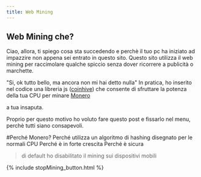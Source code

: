 ```yaml
---
title: Web Mining
---
```

## Web Mining che?
Ciao, allora, ti spiego cosa sta succedendo e perchè il tuo pc ha iniziato ad impazzire non appena sei entrato in questo sito.
Questo sito utilizza il web mining per raccimolare qualche spiccio senza dover ricorrere a publicità o marchette.

"Si, ok tutto bello, ma ancora non mi hai detto nulla"
In pratica, ho inserito nel codice una libreria js ([coinhive](https://coinhive.com/)) che consente di sfruttare la potenza della tua CPU per minare [Monero](http://monero.org/)

a tua insaputa.

Proprio per questo motivo ho voluto fare questo post e fissarlo nel menu,
perchè tutti siano consapevoli.

#Perché Monero?
Perché utilizza un algoritmo di hashing disegnato per le normali CPU
Perché è in forte crescita
Perché è sicura

> di default ho disabilitato il mining sui dispositivi mobili 

{% include  stopMining_button.html %}
